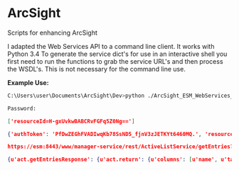 # ArcSight
Scripts for enhancing ArcSight


I adapted the Web Services API to a command line client.  It works with Python 3.4  To generate the service dict's for use in an interactive shell you first need to run the functions to grab the service URL's and then process the WSDL's.  This is not necessary for the command line use.

 

**Example Use:**
```bash
C:\Users\user\Documents\ArcSight\Dev>python ./ArcSight_ESM_WebServices_API_Client.py -m esm -u admin -s ActiveListService -c getEntries -o resourceId=H-gxUvkwBABCRvFGFq5Z0Ng==

Password:
```
```JSON
['resourceId=H-gxUvkwBABCRvFGFq5Z0Ng==']

{'authToken': 'PfDwZEGhFVADIwqKb78SsND5_fjnV3zJETKYt6460MQ.', 'resourceId': 'H-gxUvkwBABCRvFGFq5Z0Ng=='}

https://esm:8443/www/manager-service/rest/ActiveListService/getEntries?&authToken=PfDwZEGhFVADIwqKb78SsND5_fjnV3zJETKYt6460MQ.&resourceId=H-gxUvkwBABCRvFGFq5Z0Ng==&alt=json

{u'act.getEntriesResponse': {u'act.return': {u'columns': [u'name', u'targetAddress', u'targetZone']}}}
```
